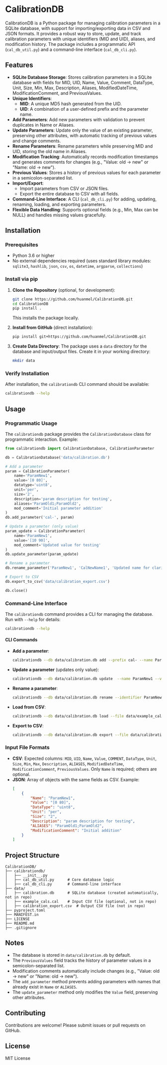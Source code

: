 # CalibrationDB

CalibrationDB is a Python package for managing calibration parameters in a SQLite database, with support for importing/exporting data in CSV and JSON formats. It provides a robust way to store, update, and track calibration parameters with unique identifiers (MID and UID), aliases, and modification history. The package includes a programmatic API (`cal_db_util.py`) and a command-line interface (`cal_db_cli.py`).

## Features

- **SQLite Database Storage**: Stores calibration parameters in a SQLite database with fields for MID, UID, Name, Value, Comment, DataType, Unit, Size, Min, Max, Description, Aliases, ModifiedDateTime, ModificationComment, and PreviousValues.
- **Unique Identifiers**:
  - **MID**: A unique MD5 hash generated from the UID.
  - **UID**: A combination of a user-defined prefix and the parameter name.
- **Add Parameters**: Add new parameters with validation to prevent duplicates in Name or Aliases.
- **Update Parameters**: Update only the value of an existing parameter, preserving other attributes, with automatic tracking of previous values and change comments.
- **Rename Parameters**: Rename parameters while preserving MID and UID, storing the old name in Aliases.
- **Modification Tracking**: Automatically records modification timestamps and generates comments for changes (e.g., "Value: old -> new" or "Name: old -> new").
- **Previous Values**: Stores a history of previous values for each parameter in a semicolon-separated list.
- **Import/Export**:
  - Import parameters from CSV or JSON files.
  - Export the entire database to CSV with all fields.
- **Command-Line Interface**: A CLI (`cal_db_cli.py`) for adding, updating, renaming, loading, and exporting parameters.
- **Flexible Data Handling**: Supports optional fields (e.g., Min, Max can be NULL) and handles missing values gracefully.

## Installation

### Prerequisites
- Python 3.6 or higher
- No external dependencies required (uses standard library modules: `sqlite3`, `hashlib`, `json`, `csv`, `os`, `datetime`, `argparse`, `collections`)

### Install via pip
1. **Clone the Repository** (optional, for development):
   ```bash
   git clone https://github.com/huanmel/CalibrationDB.git
   cd CalibrationDB
   pip install .
   ```
   This installs the package locally.

2. **Install from GitHub** (direct installation):
   ```bash
   pip install git+https://github.com/huanmel/CalibrationDB.git
   ```

3. **Create Data Directory**:
   The package uses a `data` directory for the database and input/output files. Create it in your working directory:
   ```bash
   mkdir data
   ```

### Verify Installation
After installation, the `calibrationdb` CLI command should be available:
```bash
calibrationdb --help
```

## Usage

### Programmatic Usage
The `calibrationdb` package provides the `CalibrationDatabase` class for programmatic interaction. Example:

```python
from calibrationdb import CalibrationDatabase, CalibrationParameter

db = CalibrationDatabase('data/calibration.db')

# Add a parameter
param = CalibrationParameter(
    name='ParamNew1',
    value='[0 80]',
    datatype='uint8',
    unit='per',
    size='2',
    description='param description for testing',
    aliases='ParamOld1;ParamOld2',
    mod_comment='Initial parameter addition'
)
db.add_parameter('cal-', param)

# Update a parameter (only value)
param_update = CalibrationParameter(
    name='ParamNew1',
    value='[10 90]',
    mod_comment='Updated value for testing'
)
db.update_parameter(param_update)

# Rename a parameter
db.rename_parameter('ParamNew1', 'CalNewName1', 'Updated name for clarity')

# Export to CSV
db.export_to_csv('data/calibration_export.csv')

db.close()
```

### Command-Line Interface
The `calibrationdb` command provides a CLI for managing the database. Run with `--help` for details:

```bash
calibrationdb --help
```

#### CLI Commands
- **Add a parameter**:
  ```bash
  calibrationdb --db data/calibration.db add --prefix cal- --name ParamNew1 --value "[0 80]" --datatype uint8 --unit per --size 2 --description "param description" --aliases "ParamOld1;ParamOld2" --mod-comment "Initial addition"
  ```
- **Update a parameter** (updates only value):
  ```bash
  calibrationdb --db data/calibration.db update  --name ParamNew1 --value "[10 90]" --mod-comment "Updated value for testing"
  ```
- **Rename a parameter**:
  ```bash
  calibrationdb --db data/calibration.db rename --identifier ParamNew1 --new-name CalNewName1 --mod-comment "Updated name for clarity"
  ```
- **Load from CSV**:
  ```bash
  calibrationdb --db data/calibration.db load --file data/example_cals.cal --type csv
  ```
- **Export to CSV**:
  ```bash
  calibrationdb --db data/calibration.db export --file data/calibration_export.csv
  ```

### Input File Formats
- **CSV**: Expected columns: `MID`, `UID`, `Name`, `Value`, `COMMENT`, `DataType`, `Unit`, `Size`, `Min`, `Max`, `Description`, `ALIASES`, `ModifiedDateTime`, `ModificationComment`, `PreviousValues`. Only `Name` is required; others are optional.
- **JSON**: Array of objects with the same fields as CSV. Example:
  ```json
  [
      {
          "Name": "ParamNew1",
          "Value": "[0 80]",
          "DataType": "uint8",
          "Unit": "per",
          "Size": "2",
          "Description": "param description for testing",
          "ALIASES": "ParamOld1;ParamOld2",
          "ModificationComment": "Initial addition"
      }
  ]
  ```

## Project Structure
```
CalibrationDB/
├── calibrationdb/
│   ├── __init__.py
│   ├── cal_db_util.py      # Core database logic
│   ├── cal_db_cli.py       # Command-line interface
├── data/
│   ├── calibration.db      # SQLite database (created automatically, not in repo)
│   ├── example_cals.cal    # Input CSV file (optional, not in repo)
│   ├── calibration_export.csv  # Output CSV file (not in repo)
├── pyproject.toml
├── MANIFEST.in
├── LICENSE
├── README.md
├── .gitignore
```

## Notes
- The database is stored in `data/calibration.db` by default.
- The `PreviousValues` field tracks the history of parameter values in a semicolon-separated list.
- Modification comments automatically include changes (e.g., "Value: old -> new" or "Name: old -> new").
- The `add_parameter` method prevents adding parameters with names that already exist in `Name` or `ALIASES`.
- The `update_parameter` method only modifies the `Value` field, preserving other attributes.

## Contributing
Contributions are welcome! Please submit issues or pull requests on GitHub.

## License
MIT License